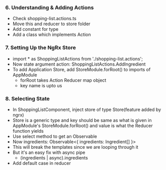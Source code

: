 ### 6. Understanding & Adding Actions

* Check shopping-list.actions.ts
* Move this and reducer to store folder
* Add constant for type
* Add a class which implements Action

### 7. Setting Up the NgRx Store

* import * as ShoppingListActions from './shopping-list.actions';
* Now state argument action: ShoppingListActions.AddIngredient
* To add Application Store, add StoreModule.forRoot() to imports of AppModule 
  * forRoot takes Action Reducer map object
  * key name is upto us

### 8. Selecting State

* In ShoppingListComponent, inject store of type Store(feature added by ngrx)
* Store is a generic type and key should be same as what is given in AppModule's StoreModule.forRoot() and value is what the Reducer function yields
* Use select method to get an Observable
* Now ingredients: Observable<{ ingredients: Ingredient[] }>
* This will break the templates since we are looping through it
* But it's an easy fix with async pipe
  * (ingredients | async).ingredients
* Add default case in reducer